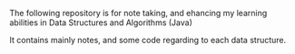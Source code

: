 The following repository is for note taking, and ehancing my learning abilities in Data Structures and Algorithms (Java)

It contains mainly notes, and some code regarding to each data structure. 
